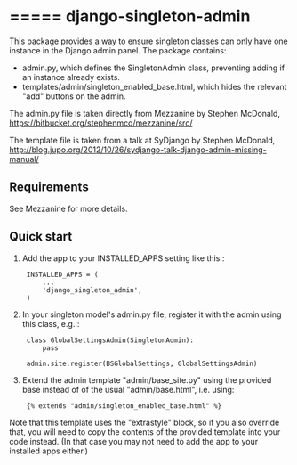 =====
django-singleton-admin
=====

This package provides a way to ensure singleton classes can only have one instance in the
Django admin panel. The package contains:

* admin.py, which defines the SingletonAdmin class, preventing adding if an instance already exists.
* templates/admin/singleton_enabled_base.html, which hides the relevant "add" buttons on the admin.

The admin.py file is taken directly from Mezzanine by Stephen McDonald,
https://bitbucket.org/stephenmcd/mezzanine/src/

The template file is taken from a talk at SyDjango by Stephen McDonald,
http://blog.jupo.org/2012/10/26/sydjango-talk-django-admin-missing-manual/ 


Requirements
--------------

See Mezzanine for more details.


Quick start
-----------

1. Add the app to your INSTALLED_APPS setting like this::

        INSTALLED_APPS = (
            ...
            'django_singleton_admin',
        )

2. In your singleton model's admin.py file, register it with the admin using this class, e.g.::

        class GlobalSettingsAdmin(SingletonAdmin):
            pass

        admin.site.register(BSGlobalSettings, GlobalSettingsAdmin)


3. Extend the admin template "admin/base_site.py" using the provided base instead of
   of the usual "admin/base.html", i.e. using:

        {% extends "admin/singleton_enabled_base.html" %}

Note that this template uses the "extrastyle" block, so if you also override that, you
will need to copy the contents of the provided template into your code instead.
(In that case you may not need to add the app to your installed apps either.)

